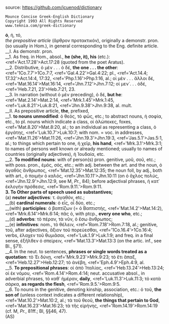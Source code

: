 source: https://github.com/jcuenod/dictionary

```
Mounce Concise Greek-English Dictionary
Copyright 1993 All Rights Reserved
www.teknia.com/greek-dictionary
```

 <b>ὁ</b>, ἡ, τό, <BR /> <i>the prepositive article</i> (ἄρθρον προτακτικόν), originally a demonstr. pron. (so usually in Hom.), in general corresponding to the Eng. definite article.<lb /> <BR /> __I. As demonstr. pron. <BR />__1. As freq. in Hom., absol., <b>he (she, it), his</b> (etc.): <ref='Act.17.28'>Act.17:28</ref> (quoted from the poet Aratus).<BR /> __2. Distributive, ὁ μὲν . . . ὁ δέ, <b>the one . . . the other</b>: <ref='1Co.7.7'>1Co.7:7</ref>, <ref='Gal.4.22'>Gal.4:22</ref>; pl., <ref='Act.14.4; 17.32'>Act.14:4, 17:32</ref>, <ref='Php.1.16'>Php.1:16</ref>, al.; οἱ μὲν . . . ἄλλοι δέ, <ref='Mat.16.14'>Mat.16:14</ref>, <ref='Jhn.7.12'>Jhn.7:12</ref>; οἱ μεν̀ . . . ὁδέ, <ref='Heb.7.21, 23'>Heb.7:21, 23</ref>.<BR /> __3. In narration (without ὁ μὲν preceding), ὁ δέ, <b>but he</b>: <ref='Mat.2.14'>Mat.2:14</ref>, <ref='Mrk.1.45'>Mrk.1:45</ref>, <ref='Luk.8.21'>Luk.8:21</ref>, <ref='Jhn.9.38'>Jhn.9:38</ref>, al. mult. <BR /> __II. As prepositive article, <b>the</b>, prefixed, <BR />__1. <b>to nouns unmodified</b>: ὁ θεός, τὸ φῶς, etc.; to abstract nouns, ἡ σοφία, etc., to pl. nouns which indicate a class, οἱ ἀλώπεκες, foxes, <ref='Mat.8.20'>Mat.8:20</ref>, al.; to an individual as representing a class, ὁ ἐργάτης, <ref='Luk.10.7'>Luk.10:7;</ref> with nom. = voc. in addresses, <ref='Mat.11.26'>Mat.11:26</ref>, <ref='Jhn.19.3'>Jhn.19:3</ref>, <ref='Jas.5.1'>Jas.5:1</ref>, al.; to things which pertain to one, ἡ χεῖρ, <b>his hand</b>, <ref='Mrk.3.1'>Mrk.3:1;</ref> to names of persons well known or already mentioned; usually to names of countries (originally adjectives), ἡ Ἰουδαία, etc.<BR /> __2. <b>To modified nouns</b>: with of person(s) pron. genitive, μοῦ, σοῦ, etc.; with poss. pron., ἐμός, σός, etc.; with adj. between the art. and the noun, ὁ ἀγαθὸς ἄνθρωπος, <ref='Mat.12.35'>Mat.12:35;</ref> the noun foll, by adj., both with art., ὁ ποιμὴν ὁ καλός, <ref='Jhn.10.11'>Jhn.10:11</ref> (on ὁ ὄχλος πολύς, <ref='Jhn.12.9'>Jhn.12:9</ref>, see M, <i>Pr.</i>, 84); before adjectival phrases, ἡ κατ᾽ ἐκλογὴν πρόθεσις, <ref='Rom.9.11.'>Rom.9:11.</ref> <BR /> __3. To Other parts of speech used as substantives; <BR />__(a) <b>neuter adjectives</b>: τ. ἀγαθόν, etc.;<BR /> __(b) <b>cardinal numerals</b>: ὁ εἶς, οἷ δύο, etc.;<BR /> __(with) <b>participles</b>: ὁ βαπτίζων (= ὁ Βαπτιστής, <ref='Mat.14.2'>Mat.14:2</ref>), <ref='Mrk.6.14'>Mrk.6:14</ref>; πᾶς ὁ, with ptcp., <b>every one who</b>, etc.;<BR /> __(d) <b>adverbs</b>: τὸ πέραν, τὰ νῦν, ὁ ἔσω ἄνθρωπος;<BR /> __(e) <b>infinitives</b>: nom., τὸ θέλειν, <ref='Rom.7.18'>Rom.7:18</ref>, al.; genitive, τοῦ, after adjectives, ἄξιον τοῦ πορεύεσθαι, <ref='1Co.16.4'>1Co.16:4;</ref> verbs, ἐλαχεν τοῦ θυμιᾶσαι, <ref='Luk.1.9'>Luk.1:9;</ref> and freq. in a final sense, ἐξῆλθεν ὁ σπείρειν, <ref='Mat.13.3'>Mat.13:3</ref> (on the artic. inf., see Bl., §71). <BR /> __4. In the neut. to sentences, <b>phrases or single words treated as a quotation</b>: τὸ Ἐι δύνῃ, <ref='Mrk.9.23'>Mrk.9:23;</ref> τὸ ἔτι ἅπαξ, <ref='Heb.12.27'>Heb.12:27;</ref> τὸ ἀνέβη, <ref='Eph.4.9'>Eph.4:9</ref>, al.<BR /> __5. <b>To prepositional phrases</b>: οἱ ἀπὸ Ἰταλίας, <ref='Heb.13.24'>Heb.13:24;</ref> οἱ ἐκ νόμου, <ref='Rom.4.14'>Rom.4:14;</ref> neut. accusative absol., in adverbial phrases, τὸ καθ᾽ ἡμέραν, <b>daily</b>, <ref='Luk.11.3'>Luk.11:3;</ref> τὸ κατὰ σάρκα, <b>as regards the flesh</b>, <ref='Rom.9.5.'>Rom.9:5.</ref> <BR /> __6. To nouns in the genitive, denoting kinship, association, etc.: ὁ τοῦ, <b>the son of</b> (unless context indicates a different relationship), <ref='Mat.10.2'>Mat.10:2</ref>, al.; τὰ τοῦ θεοῦ, <b>the things that pertain to God</b>, <ref='Mat.16.23'>Mat.16:23;</ref> τὰ τῆς εἰρήνης, <ref='Rom.14.19'>Rom.14:19</ref> (cf. M, <i>Pr.</i>, 81ff.; Bl, §§46, 47).<BR />  (AS)
